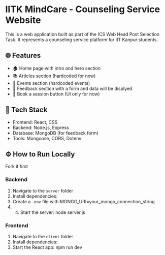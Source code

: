 # IITK MindCare - Counseling Service Website

This is a web application built as part of the ICS Web Head Post Selection Task. It represents a counseling service platform for IIT Kanpur students.

## 🌐 Features

- 🏠 Home page with intro and hero section
- 📚 Articles section (hardcoded for now)
- 📅 Events section (hardcoded events)
- 📝 Feedback section with a form and data will be displyed 
- 📆 Book a session button (UI only for now)

## 🧱 Tech Stack

- Frontend: React, CSS
- Backend: Node.js, Express
- Database: MongoDB (for feedback form)
- Tools: Mongoose, CORS, Dotenv



## ⚙️ How to Run Locally
Fork it first 


### Backend

1. Navigate to the `server` folder
2. Install dependencies:
3. Create a `.env` file with:MONGO_URI=your_mongo_connection_string
4. 4. Start the server: node server.js


  
### Frontend

1. Navigate to the `client` folder
2. Install dependencies:
3. Start the React app: npm run dev
